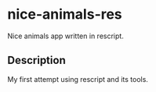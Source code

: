 # nice-animals-res

Nice animals app written in rescript.

## Description

My first attempt using rescript and its tools.
